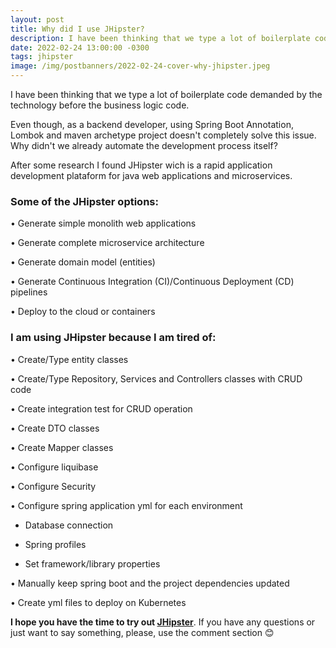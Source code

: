 ```yaml
---
layout: post
title: Why did I use JHipster?
description: I have been thinking that we type a lot of boilerplate code demanded by the technology before the business logic code.
date: 2022-02-24 13:00:00 -0300
tags: jhipster
image: /img/postbanners/2022-02-24-cover-why-jhipster.jpeg
---
```


I have been thinking that we type a lot of boilerplate code demanded by the technology before the business logic code.

Even though, as a backend developer, using Spring Boot Annotation, Lombok and maven archetype project doesn't completely solve this issue. Why didn't we already automate the development process itself?

After some research I found JHipster wich is a rapid application development plataform for java web applications and microservices.

### Some of the JHipster options:

• Generate simple monolith web applications

• Generate complete microservice architecture

• Generate domain model (entities)

• Generate Continuous Integration (CI)/Continuous Deployment (CD) pipelines

• Deploy to the cloud or containers

### I am using JHipster because I am tired of:

• Create/Type entity classes

• Create/Type Repository, Services and Controllers classes with CRUD code

• Create integration test for CRUD operation 

• Create DTO classes

• Create Mapper classes

• Configure liquibase

• Configure Security

• Configure spring application yml for each environment
 
  * Database connection 

  * Spring profiles

  * Set framework/library properties

• Manually keep spring boot and the project dependencies updated

• Create yml files to deploy on Kubernetes

**I hope you have the time to try out [JHipster](https://www.jhipster.tech/)**. If you have any questions or just want to say something, please, use the comment section 😊
